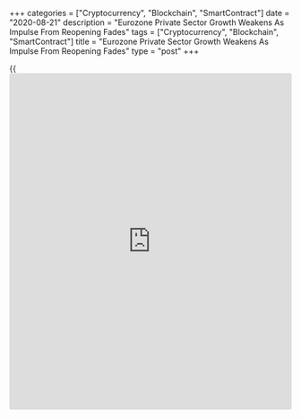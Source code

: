 +++
categories = ["Cryptocurrency", "Blockchain", "SmartContract"]
date = "2020-08-21"
description = "Eurozone Private Sector Growth Weakens As Impulse From Reopening Fades"
tags = ["Cryptocurrency", "Blockchain", "SmartContract"]
title = "Eurozone Private Sector Growth Weakens As Impulse From Reopening Fades"
type = "post"
+++

{{<iframe id="large-banner" src="https://www.bounty.group/#slide=9.0" width="100%" height="600" scrolling="no" style="border: 0px solid rgb(216, 221, 230); border-radius: 3px;">}}

The euro area private sector growth lost momentum in August following a
rebound from the downturn caused by the [coronavirus][1] pandemic, flash
survey data from IHS Markit showed Friday.

The composite output index fell unexpectedly to 51.6 in August, while
the score was expected to remain unchanged at 54.9. Nonetheless, a score
above 50 indicates expansion.

The fall back in the composite PMI suggests that the initial V-shaped
rebound following the lifting of the lockdowns is already fizzling out,
Jessica Hinds, an economist at Capital Economics, said.

"We suspect that activity will remain below pre-crisis levels for at
least the next couple of years," the economist added.

IHS Markit said the recovery was undermined by signs of rising virus
cases in various parts of the euro area, with renewed restrictions
impacting the service sector in particular.

The softer overall expansion was caused by the weakness in the service
sector as growth of manufacturing production quickened in August.

The services Purchasing Managers' Index dropped more-than-expected to
50.1 in August from 54.7 in July. The expected level was 54.5.

At the same time, the manufacturing PMI came in at 51.7 versus 51.8 a
month ago. The reading was forecast to rise to 52.9.

Both [business][2] activity and new orders rose moderately in August,
and at slower rates than in July. Growth in new business was undermined
by a fall in new export orders.

Companies across the single currency bloc continued to scale back
workforce numbers. Employment decreased for the sixth successive month
in August although the rate of reduction softened further.

On the price front, the survey showed that input costs increased for the
third month with the increase centered on the service sector.
Manufacturing input costs were broadly unchanged.

Companies continued to lower their own selling prices, extending the
current sequence of decline to six months.

By country, growth in Germany remained solid, seeing only a moderate
slowdown from July. Meanwhile, growth in France suffered a loss of
momentum following a strong rebound in the previous month.

Germany's flash composite output index fell more-than-expected to 53.7
in August from a near two-year high of 55.3 in July. Economists had
forecast the score to climb to 55.0.

The drop in the indicator reflected a slower rise in service sector
business activity. By contrast, manufacturing production rose sharply
and at the quickest rate for two-and-a-half years.

The services PMI fell to 50.8 from 55.6 in July. The expected reading
was 55.1. Meanwhile, the manufacturing PMI rose to 53.0 from 51.0 in
July. The score was also above economists' forecast of 52.5.

France's private sector growth moderated in August after logging a
nearly two-and-a-half years' fastest expansion in July.

The flash composite output index fell more-than-expected to 51.7 in
August from 57.3 in July. The reading was forecast to fall marginally to
57.2.

The slowdown was broad-based, with both manufacturers and service
providers registering softer growth than in July.

The services PMI dropped to 51.9 from 57.3 in July. The expected reading
was 56.3. At the same time, the manufacturing PMI came in at 49.0 versus
52.4 a month ago. Economists had forecast the score to rise to 53.7.

For comments and feedback [contact](https://www.playgroundfx.com/contact/): editorial@rtt[news](https://www.letsplayfx.com/blog/forex-news-website/).com

[Economic News][3]

 **What parts of the world are seeing the best (and worst) economic
performances lately? Click[here][4] to check out our [Econ Scorecard][4]
and find out! See up-to-the-moment [ranking](https://www.playgroundfx.com/blog/crypto-exchange-ranking/)s for the best and worst
performers in [GDP][5], [unemployment rate][6], [inflation][7] and much
more.**

   1. www.rtt[news](https://www.letsplayfx.com/blog/forex-news-website/).com/list/coronavirus.aspx
   2. www.rtt[news](https://www.letsplayfx.com/blog/forex-news-website/).com/Content/Business.aspx
   3. www.rtt[news](https://www.letsplayfx.com/blog/forex-news-website/).com/Content/EconomicNews.aspx
   4. www.rtt[news](https://www.letsplayfx.com/blog/forex-news-website/).com/economic-scorecard/world-rank/unemployment-rate/highest-performance.aspx
   5. www.rtt[news](https://www.letsplayfx.com/blog/forex-news-website/).com/economic-scorecard/world-rank/GDP/highest-performance.aspx
   6. www.rtt[news](https://www.letsplayfx.com/blog/forex-news-website/).com/economic-scorecard/world-rank/unemployment-rate/lowest-performance.aspx
   7. www.rtt[news](https://www.letsplayfx.com/blog/forex-news-website/).com/economic-scorecard/world-rank/CPI/highest-performance.aspx
